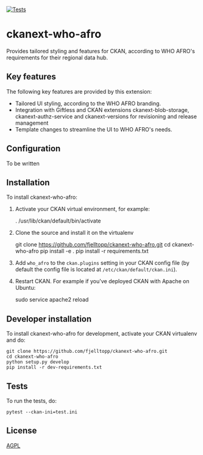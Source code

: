 [![Tests](https://github.com/fjelltopp/ckanext-who-afro/workflows/Tests/badge.svg?branch=master)](https://github.com/fjelltopp/ckanext-who-afro/actions)

# ckanext-who-afro

Provides tailored styling and features for CKAN, according to WHO AFRO's requirements for their regional data hub.


## Key features

The following key features are provided by this extension:

- Tailored UI styling, according to the WHO AFRO branding.
- Integration with Giftless and CKAN extensions ckanext-blob-storage, ckanext-authz-service and ckanext-versions for revisioning and release management
- Template changes to streamline the UI to WHO AFRO's needs.


## Configuration

To be written


## Installation

To install ckanext-who-afro:

1. Activate your CKAN virtual environment, for example:

     . /usr/lib/ckan/default/bin/activate

2. Clone the source and install it on the virtualenv

    git clone https://github.com/fjelltopp/ckanext-who-afro.git
    cd ckanext-who-afro
    pip install -e .
	pip install -r requirements.txt

3. Add `who_afro` to the `ckan.plugins` setting in your CKAN
   config file (by default the config file is located at
   `/etc/ckan/default/ckan.ini`).

4. Restart CKAN. For example if you've deployed CKAN with Apache on Ubuntu:

     sudo service apache2 reload


## Developer installation

To install ckanext-who-afro for development, activate your CKAN virtualenv and
do:

    git clone https://github.com/fjelltopp/ckanext-who-afro.git
    cd ckanext-who-afro
    python setup.py develop
    pip install -r dev-requirements.txt


## Tests

To run the tests, do:

    pytest --ckan-ini=test.ini


## License

[AGPL](https://www.gnu.org/licenses/agpl-3.0.en.html)
